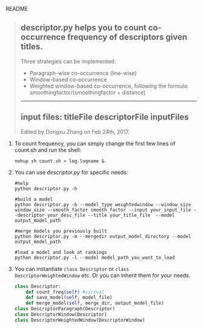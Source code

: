 README

> descriptor.py helps you to count co-occurrence frequency of descriptors given titles.
> ----
> Three strategies can be implemented: 
> * Paragraph-wise co-occurrence (line-wise)
> * Window-based co-occurrence
> * Weighted window-based co-occurrence, following the formula: smoothingfactor/(smoothingfactor + distance)
> ----
> input files: 
> titleFile descriptorFile inputFiles
> ----
> Edited by Dongxu Zhang on Feb 24th, 2017.

1. To count frequency, you can simply change the first few lines of count.sh and run the shell:

   ```shell
   nohup sh count.sh > log.logname &
   ```

2. You can use *descriptor.py* for specific needs:

   ```shell
   #help
   python descriptor.py -h

   #build a model
   python descriptor.py -b --model_type weightedwindow --window_size window_size --smooth_factor smooth_factor --input your_input_file --descriptor your_desc_file --title your_title_file  --model output_model_path

   #merge models you previously built
   python descriptor.py -m --mergedir output_model_directory --model output_model_path 

   #load a model and look at rankings
   python descriptor.py -l --model model_path_you_want_to_load 
   ```

3. You can instantiate `class Descriptor` or `class DescriptorWeightedWindow`  etc. Or you can inherit them for your needs.

   ```python
   class Descriptor:
       def count_freq(self) #virtual
       def save_model(self, model_file)
       def merge_model(self, merge_dir, output_model_file)
   class DescriptorParagraph(Descriptor)
   class DescriptorWindow(Descriptor)
   class DescriptorWeightedWindow(DescriptorWindow)
   ```

   ​
